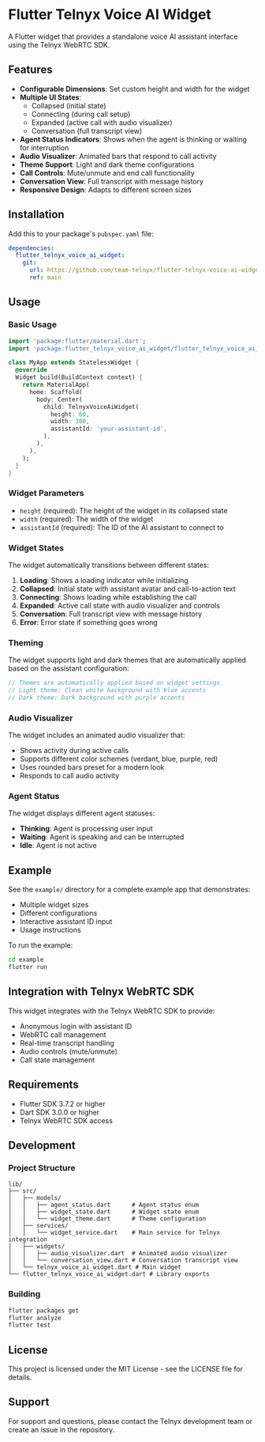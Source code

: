 # Flutter Telnyx Voice AI Widget

A Flutter widget that provides a standalone voice AI assistant interface using the Telnyx WebRTC SDK.

## Features

- **Configurable Dimensions**: Set custom height and width for the widget
- **Multiple UI States**: 
  - Collapsed (initial state)
  - Connecting (during call setup)
  - Expanded (active call with audio visualizer)
  - Conversation (full transcript view)
- **Agent Status Indicators**: Shows when the agent is thinking or waiting for interruption
- **Audio Visualizer**: Animated bars that respond to call activity
- **Theme Support**: Light and dark theme configurations
- **Call Controls**: Mute/unmute and end call functionality
- **Conversation View**: Full transcript with message history
- **Responsive Design**: Adapts to different screen sizes

## Installation

Add this to your package's `pubspec.yaml` file:

```yaml
dependencies:
  flutter_telnyx_voice_ai_widget:
    git:
      url: https://github.com/team-telnyx/flutter-telnyx-voice-ai-widget.git
      ref: main
```

## Usage

### Basic Usage

```dart
import 'package:flutter/material.dart';
import 'package:flutter_telnyx_voice_ai_widget/flutter_telnyx_voice_ai_widget.dart';

class MyApp extends StatelessWidget {
  @override
  Widget build(BuildContext context) {
    return MaterialApp(
      home: Scaffold(
        body: Center(
          child: TelnyxVoiceAiWidget(
            height: 60,
            width: 300,
            assistantId: 'your-assistant-id',
          ),
        ),
      ),
    );
  }
}
```

### Widget Parameters

- `height` (required): The height of the widget in its collapsed state
- `width` (required): The width of the widget
- `assistantId` (required): The ID of the AI assistant to connect to

### Widget States

The widget automatically transitions between different states:

1. **Loading**: Shows a loading indicator while initializing
2. **Collapsed**: Initial state with assistant avatar and call-to-action text
3. **Connecting**: Shows loading while establishing the call
4. **Expanded**: Active call state with audio visualizer and controls
5. **Conversation**: Full transcript view with message history
6. **Error**: Error state if something goes wrong

### Theming

The widget supports light and dark themes that are automatically applied based on the assistant configuration:

```dart
// Themes are automatically applied based on widget settings
// Light theme: Clean white background with blue accents
// Dark theme: Dark background with purple accents
```

### Audio Visualizer

The widget includes an animated audio visualizer that:
- Shows activity during active calls
- Supports different color schemes (verdant, blue, purple, red)
- Uses rounded bars preset for a modern look
- Responds to call audio activity

### Agent Status

The widget displays different agent statuses:
- **Thinking**: Agent is processing user input
- **Waiting**: Agent is speaking and can be interrupted
- **Idle**: Agent is not active

## Example

See the `example/` directory for a complete example app that demonstrates:
- Multiple widget sizes
- Different configurations
- Interactive assistant ID input
- Usage instructions

To run the example:

```bash
cd example
flutter run
```

## Integration with Telnyx WebRTC SDK

This widget integrates with the Telnyx WebRTC SDK to provide:
- Anonymous login with assistant ID
- WebRTC call management
- Real-time transcript handling
- Audio controls (mute/unmute)
- Call state management

## Requirements

- Flutter SDK 3.7.2 or higher
- Dart SDK 3.0.0 or higher
- Telnyx WebRTC SDK access

## Development

### Project Structure

```
lib/
├── src/
│   ├── models/
│   │   ├── agent_status.dart      # Agent status enum
│   │   ├── widget_state.dart      # Widget state enum
│   │   └── widget_theme.dart      # Theme configuration
│   ├── services/
│   │   └── widget_service.dart    # Main service for Telnyx integration
│   ├── widgets/
│   │   ├── audio_visualizer.dart  # Animated audio visualizer
│   │   └── conversation_view.dart # Conversation transcript view
│   └── telnyx_voice_ai_widget.dart # Main widget
└── flutter_telnyx_voice_ai_widget.dart # Library exports
```

### Building

```bash
flutter packages get
flutter analyze
flutter test
```

## License

This project is licensed under the MIT License - see the LICENSE file for details.

## Support

For support and questions, please contact the Telnyx development team or create an issue in the repository.
